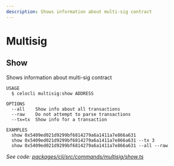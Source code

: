 ```yaml
---
description: Shows information about multi-sig contract
---
```


# Multisig

## Show

Shows information about multi-sig contract

```text
USAGE
  $ celocli multisig:show ADDRESS

OPTIONS
  --all    Show info about all transactions
  --raw    Do not attempt to parse transactions
  --tx=tx  Show info for a transaction

EXAMPLES
  show 0x5409ed021d9299bf6814279a6a1411a7e866a631
  show 0x5409ed021d9299bf6814279a6a1411a7e866a631 --tx 3
  show 0x5409ed021d9299bf6814279a6a1411a7e866a631 --all --raw
```

_See code:_ [_packages/cli/src/commands/multisig/show.ts_](https://github.com/celo-org/celo-monorepo/tree/master/packages/cli/src/commands/multisig/show.ts)

